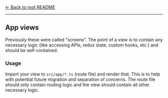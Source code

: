 [← Back to root README](?path=/&version=GBmain&anchor=learn-more)

---

## App views

Previously these were called "screens". The point of a view is to contain any necessary logic (like accessing APIs, redux state, custom hooks, etc.) and should be self-contained.

### Usage

Import your view to `src/app/*.ts` (route file) and render that. This is to help with potential future migration and separation of concerns. The route file should only contain routing logic and the view should contain all other necessary logic.
